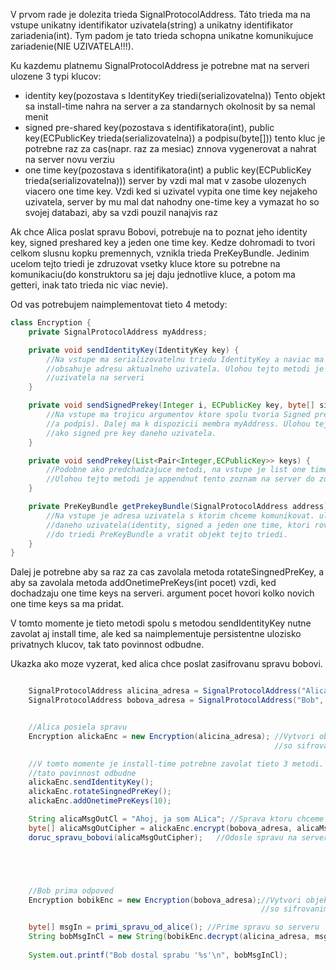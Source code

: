 V prvom rade je dolezita trieda SignalProtocolAddress. Táto trieda ma na vstupe unikatny identifikator uzivatela(string)
a unikatny identifikator zariadenia(int). Tym padom je tato trieda schopna unikatne komunikujuce zariadenie(NIE
UZIVATELA!!!).

Ku kazdemu platnemu SignalProtocolAddress je potrebne mat na serveri ulozene 3 typi klucov:
 - identity key(pozostava s IdentityKey triedi(serializovatelna))
   Tento objekt sa install-time nahra na server a za standarnych okolnosit by sa nemal menit
 - signed pre-shared key(pozostava s identifikatora(int), public key(ECPublicKey trieda(serializovatelna)) a podpisu(byte[]))
   tento kluc je potrebne raz za cas(napr. raz za mesiac) znnova vygenerovat a nahrat na server novu verziu
 - one time key(pozostava s identifikatora(int) a public key(ECPublicKey trieda(serializovatelna)))
   server by vzdi mal mat v zasobe ulozenych viacero one time key. Vzdi ked si uzivatel vypita one time key
   nejakeho uzivatela, server by mu mal dat nahodny one-time key a vymazat ho so svojej databazi, aby sa vzdi pouzil
   nanajvis raz

Ak chce Alica poslat spravu Bobovi, potrebuje na to poznat jeho identity key, signed preshared key a jeden one time key.
Kedze dohromadi to tvori celkom slusnu kopku premennych, vznikla trieda PreKeyBundle. Jedinim ucelom tejto triedi je
zdruzovat vsetky kluce ktore su potrebne na komunikaciu(do konstruktoru sa jej daju jednotlive kluce, a potom ma
getteri, inak tato trieda nic viac nevie).

Od vas potrebujem naimplementovat tieto 4 metody:

```java
class Encryption {
    private SignalProtocolAddress myAddress;

    private void sendIdentityKey(IdentityKey key) {
        //Na vstupe ma serializovatelnu triedu IdentityKey a naviac ma k dispozicii membra myAddress ktory
        //obsahuje adresu aktualneho uzivatela. Ulohou tejto metodi je uloit address argument ako identity key daneho
        //uzivatela na serveri
    }

    private void sendSignedPrekey(Integer i, ECPublicKey key, byte[] signature) throws InvalidKeyException {
        //Na vstupe ma trojicu argumentov ktore spolu tvoria Signed prekey(identifikator daneho key, publick key
        //a podpis). Dalej ma k dispozicii membra myAddress. Ulohou tejto triedi je ulozit vsetky argumenti na server
        //ako signed pre key daneho uzivatela.
    }

    private void sendPrekey(List<Pair<Integer,ECPublicKey>> keys) {
        //Podobne ako predchadzajuce metodi, na vstupe je list one time keys(dvojica identifikator, public key).
        //Ulohou tejto metodi je appendnut tento zoznam na server do zoznamu one time keys
    }

    private PreKeyBundle getPrekeyBundle(SignalProtocolAddress address) {
        //Na vstupe je adresa uzivatela s ktorim chceme komunikovat. ulohou tejto metodi je ziskat so serveru kluce,
        //daneho uzivatela(identity, signed a jeden one time, ktori rovno vymaze). Tieto ziskane kluce dat ako argument
        //do triedi PreKeyBundle a vratit objekt tejto triedi.
    }
}
```

Dalej je potrebne aby sa raz za cas zavolala metoda rotateSingnedPreKey, a aby sa zavolala
metoda addOnetimePreKeys(int pocet) vzdi, ked dochadzaju one time keys na serveri. argument pocet hovori kolko novich
one time keys sa ma pridat.

V tomto momente je tieto metodi spolu s metodou sendIdentityKey nutne zavolat aj install time, ale ked sa naimplementuje
persistentne ulozisko privatnych klucov, tak tato povinnost odbudne.

Ukazka ako moze vyzerat, ked alica chce poslat zasifrovanu spravu bobovi.

```java

    SignalProtocolAddress alicina_adresa = SignalProtocolAddress("Alica", 1);
    SignalProtocolAddress bobova_adresa = SignalProtocolAddress("Bob", 1);


    //Alica posiela spravu
    Encryption alickaEnc = new Encryption(alicina_adresa); //Vytvori objekt encryption, ktora sa stara o vsetko spojene
                                                           //so sifrovanim. Potrebuje vediet svoju adresu.

    //V tomto momente je install-time potrebne zavolat tieto 3 metodi. V pribehu implementovania storage pre kluce
    //tato povinnost odbudne
    alickaEnc.sendIdentityKey();
    alickaEnc.rotateSingnedPreKey();
    alickaEnc.addOnetimePreKeys(10);

    String alicaMsgOutCl = "Ahoj, ja som ALica"; //Sprava ktoru chceme poslat
    byte[] alicaMsgOutCipher = alickaEnc.encrypt(bobova_adresa, alicaMsgOutCl.getBytes());  //Zasifruje spravu
    doruc_spravu_bobovi(alicaMsgOutCipher);   //Odosle spravu na server





    //Bob prima odpoved
    Encryption bobikEnc = new Encryption(bobova_adresa);//Vytvori objekt encryption, ktora sa stara o vsetko spojene
                                                        //so sifrovanim. Potrebuje vediet svoju adresu.

    byte[] msgIn = primi_spravu_od_alice(); //Prime spravu so serveru
    String bobMsgInCl = new String(bobikEnc.decrypt(alicina_adresa, msgIn));  //desifruje spravu a prekonveruje ju
                                                                              //s byte[] na string
    System.out.printf("Bob dostal sprabu '%s'\n", bobMsgInCl);
```